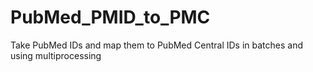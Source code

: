# PubMed_PMID_to_PMC
Take PubMed IDs and map them to PubMed Central IDs in batches and using multiprocessing
